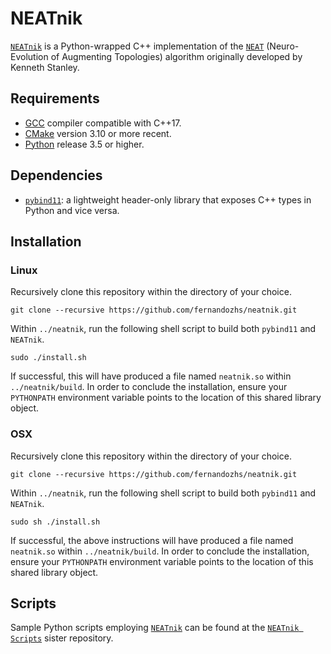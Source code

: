 # NEATnik

[`NEATnik`](https://github.com/fernandozhs/neatnik) is a Python-wrapped C++ implementation of the [`NEAT`](https://ieeexplore.ieee.org/document/6790655) (Neuro-Evolution of Augmenting Topologies) algorithm originally developed by Kenneth Stanley.

## Requirements

* [GCC](http://gcc.gnu.org/) compiler compatible with C++17.
* [CMake](http://cmake.org/) version 3.10 or more recent.
* [Python](http://www.python.org/) release 3.5 or higher.

## Dependencies

* [`pybind11`](http://github.com/pybind/pybind11): a lightweight header-only library that exposes C++ types in Python and vice versa.


## Installation

### Linux

Recursively clone this repository within the directory of your choice.

```
git clone --recursive https://github.com/fernandozhs/neatnik.git
```

Within `../neatnik`, run the following shell script to build both `pybind11` and `NEATnik`.

```
sudo ./install.sh
```

If successful, this will have produced a file named `neatnik.so` within `../neatnik/build`. In order to conclude the installation, ensure your `PYTHONPATH` environment variable points to the location of this shared library object.

### OSX

Recursively clone this repository within the directory of your choice.

```
git clone --recursive https://github.com/fernandozhs/neatnik.git
```

Within `../neatnik`, run the following shell script to build both `pybind11` and `NEATnik`.

```
sudo sh ./install.sh
```

If successful, the above instructions will have produced a file named `neatnik.so` within `../neatnik/build`. In order to conclude the installation, ensure your `PYTHONPATH` environment variable points to the location of this shared library object.


## Scripts

Sample Python scripts employing [`NEATnik`](https://github.com/fernandozhs/neatnik) can be found at the [`NEATnik Scripts`](http://github.com/fernandozhs/neatnik-scripts) sister repository.

